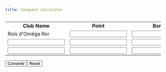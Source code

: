 ```yaml
---
title: Conquest Calculator
---
```


<table>
<tbody>
<tr>
<td style="text-align: center;"><strong>Club Name</strong></td>
<td style="text-align: center;"><strong>Point</strong></td>
<td style="text-align: center;"><strong>Bonus</strong></td>
</tr>
<tr>
<td>Rois d'Om&eacute;ga Ror</td>
<td><input id="club1p" maxlength="5" name="club1p" required="" type="text" /></td>
<td><input id="club1b" maxlength="2" name="club2b" required="" type="text" /></td>
</tr>
<tr>
<td><input id="club2n" maxlength="5" name="club2n" required="" type="text" /></td>
<td><input id="club2p" maxlength="5" name="club2p" required="" type="text" /></td>
<td><input id="club2b" maxlength="2" name="club2b" required="" type="text" /></td>
</tr>
<tr>
<td><input id="club3n" maxlength="5" name="club3n" required="" type="text" /></td>
<td><input id="club3p" maxlength="5" name="club3p" required="" type="text" /></td>
<td><input id="club3b" maxlength="2" name="club3b" required="" type="text" /></td>
</tr>
</tbody>
</table>
<input type="submit" name="submit" value="Convertir"><input type="reset">
